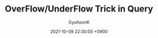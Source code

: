 ---
layout: post
current: post
cover: assets/built/images/python-sql.png
navigation: True
title: OverFlow/UnderFlow Trick in Query
date: 2021-10-09 22:30:00 +0900
tags: [database]
class: post-template
subclass: 'post tag-database'
author: GyuhoonK
---